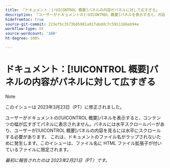 ```yaml
---
title: 「ドキュメント：[!UICONTROL 概要]パネルの内容がパネルに対して広すぎる」
description: 「ユーザーがドキュメントの[!UICONTROL 概要]パネルを表示すると、内容が広すぎてパネルに表示されません。パネルには水平スクロールバーがあり、ユーザーが[!UICONTROL 概要]パネルの内容を見るには水平にスクロールする必要があります。 これは、ドキュメントのファイル名がラップされないために発生します。このイシューは、ファイル名に HTML ファイル拡張子が付いているファイルに限定されます。」
hidefromtoc: true
source-git-commit: 223ef5c3573b85981a91fabddc7c591116beb94e
workflow-type: ht
source-wordcount: '160'
ht-degree: 100%

---
```



# ドキュメント：[!UICONTROL 概要]パネルの内容がパネルに対して広すぎる

>[!NOTE]
>
>このイシューは 2023年3月23日（PT）に修正されました。

ユーザーがドキュメントの[!UICONTROL 概要]パネルを表示すると、コンテンツの幅が広すぎてパネルに表示されません。パネルには水平スクロールバーがあり、ユーザーが[!UICONTROL 概要]パネルの内容を見るには水平にスクロールする必要があります。 これは、ドキュメントのファイル名がラップされないために発生します。このイシューは、ファイル名に HTML ファイル拡張子が付いているファイルに限定されます。

_最初に報告されたのは 2023年2月21日（PT）です。_

